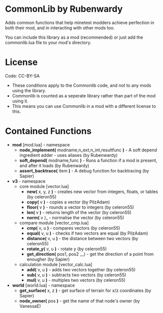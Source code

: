 CommonLib by Rubenwardy
=======================

Adds common functions that help minetest modders achieve perfection in both their mod, and in interacting with other mods too.

You can include this library as a mod (recommended) or just add the commonlib.lua file to your mod's directory.
			
License
=======

Code: CC-BY-SA

* These conditions apply to the Commonlib code, and not to any mods using the library.
* Commonlib is counted as a seperate library rather than part of the mod using it.
* This means you can use Commonlib in a mod with a different license to this.

Contained Functions
===================
* __mod__ [mod.lua] - namespace
	* __node_implement(__ modname,n_ext,n_int,resultfunc __)__ - A soft depend ingredient adder - uses aliases (by Rubenwardy)
	* __soft_depend(__ modname,func __)__ - Runs a function if a mod is present, and after it loads (by Rubenwardy)
	* __assert_backtrace(__ item __)__ - A debug function for backtracing (by Sapier)
* __v3__ - namespace
	* core module [vector.lua]
		* __new(__ x, y, z __)__ - creates new vector from integers, floats, or tables (by celeron55)
		* __copy(__ v __)__ - copies a vector (by PilzAdam)
		* __floor(__ v __)__ - rounds a vector to integers (by celeron55)
		* __len(__ v __)__ - returns length of the vector (by celeron55)
		* __norm(__ v _)__ - normalise the vector (by celeron55)
	* compare module [vector_cmp.lua]
		* __cmp(__ v, u __)__ - compares vectors (by celeron55)
		* __equal(__ v, u __)__ - checks if two vectors are equal (by PilzAdam)
		* __distance(__ v, u __)__ - the distance between two vectors (by celeron55)
		* __rotate_y(__ v, u __)__ - rotate y (by celeron55)
		* __get_direction(__ pos1, pos2 __) - get the direction of a point from enougher (by Sapier)
	* calculation module [vector_calc.lua]
		* __add(__ v, u __)__ - adds two vectors together (by celeron55)
		* __sub(__ v, u __)__ - subtracts two vectors (by celeron55)
		* __mul(__ v, u __)__ - multiples two vectors (by celeron55)
* __world__  [world.lua] - namespace
	* __get_surface(__ x, z __)__ - get surface of terrain for x/z coordinates (by Sapier)
	* __node_owner(__ pos __)__ - get the name of that node's owner (by VanessaE)
